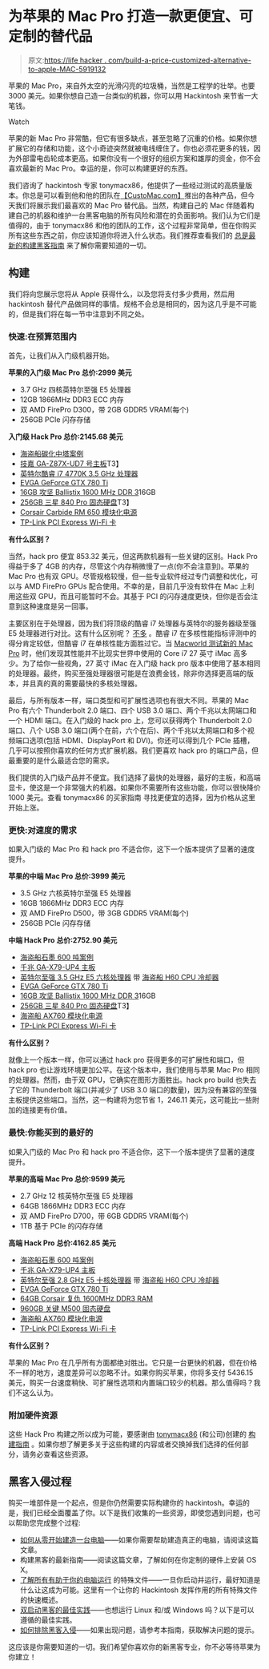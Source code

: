 # 为苹果的 Mac Pro 打造一款更便宜、可定制的替代品

> 原文:[https://life hacker . com/build-a-price-customized-alternative-to-apple-MAC-5919132](https://lifehacker.com/build-a-cheaper-customizable-alternative-to-apples-mac-5919132)

苹果的 Mac Pro，来自外太空的光滑闪亮的垃圾桶，当然是工程学的壮举。也要 3000 美元。如果你想自己造一台类似的机器，你可以用 Hackintosh 来节省一大笔钱。

Watch

苹果的新 Mac Pro 非常酷，但它有很多缺点，甚至忽略了沉重的价格。如果你想扩展它的存储和功能，这个小奇迹突然就被电线缠住了。你也必须花更多的钱，因为外部雷电齿轮成本更高。如果你没有一个很好的组织方案和雄厚的资金，你不会喜欢最新的 Mac Pro。幸运的是，你可以构建更好的东西。

我们咨询了 hackintosh 专家 tonymacx86，他提供了一些经过测试的高质量版本。你总是可以看到他和他的团队在[【CustoMac.com】](http://customac.com)推出的各种产品，但今天我们将展示我们最喜欢的 Mac Pro 替代品。当然，构建自己的 Mac 伴随着构建自己的机器和维护一台黑客电脑的所有风险和潜在的负面影响。我们认为它们是值得的，由于 tonymacx86 和他的团队的工作，这个过程非常简单，但在你购买所有这些东西之前，你应该知道你将进入什么状态。我们推荐查看我们的 [总是最新的构建黑客指南](https://lifehacker.com/the-always-up-to-date-guide-to-building-a-hackintosh-o-5841604) 来了解你需要知道的一切。

## 构建

我们将向您展示您将从 Apple 获得什么，以及您将支付多少费用，然后用 hackintosh 替代产品做同样的事情。规格不会总是相同的，因为这几乎是不可能的，但是我们将在每一节中注意到不同之处。

### 快速:在预算范围内

首先，让我们从入门级机器开始。

**苹果的入门级 Mac Pro 总价:2999 美元**

*   3.7 GHz 四核英特尔至强 E5 处理器
*   12GB 1866MHz DDR3 ECC 内存
*   双 AMD FirePro D300，带 2GB GDDR5 VRAM(每个)
*   256GB PCIe 闪存存储

**入门级 Hack Pro 总价:2145.68 美元**

*   [海盗船碳化中塔案例](http://www.amazon.com/dp/B005E983JW?asc_campaign=InlineText&asc_refurl=https://lifehacker.com/build-a-cheaper-customizable-alternative-to-apples-mac-5919132&asc_source=&tag=kinjalifehackerlink-20)
*   [技嘉 GA-Z87X-UD7 号主板](http://www.amazon.com/dp/B00H79PIJ0?asc_campaign=InlineText&asc_refurl=https://lifehacker.com/build-a-cheaper-customizable-alternative-to-apples-mac-5919132&asc_source=&tag=kinjalifehackerlink-20)T3】
*   [英特尔酷睿 i7 4770K 3.5 GHz 处理器](http://www.amazon.com/dp/B00CO8TBQ0?asc_campaign=InlineText&asc_refurl=https://lifehacker.com/build-a-cheaper-customizable-alternative-to-apples-mac-5919132&asc_source=&tag=kinjalifehackerlink-20)
*   [EVGA GeForce GTX 780 Ti](http://www.amazon.com/dp/B00GDIIIPW?asc_campaign=InlineText&asc_refurl=https://lifehacker.com/build-a-cheaper-customizable-alternative-to-apples-mac-5919132&asc_source=&tag=kinjalifehackerlink-20)
*   [16GB 攻坚 Ballistix 1600 MHz DDR 3](http://www.amazon.com/dp/product/B0091L1MRY?asc_campaign=InlineText&asc_refurl=https://lifehacker.com/build-a-cheaper-customizable-alternative-to-apples-mac-5919132&asc_source=&tag=kinjalifehackerlink-20)16GB
*   [256GB 三星 840 Pro 固态硬盘](http://www.amazon.com/Samsung-Electronics-2-5-Inch-Solid-MZ-7PD256BW/dp/B009NB8WRU?asc_campaign=InlineText&asc_refurl=https://lifehacker.com/build-a-cheaper-customizable-alternative-to-apples-mac-5919132&asc_source=&tag=kinjalifehackerlink-20)T3】
*   [Corsair Carbide RM 650 模块化电源](http://www.amazon.com/dp/B00EB7UIRS?asc_campaign=InlineText&asc_refurl=https://lifehacker.com/build-a-cheaper-customizable-alternative-to-apples-mac-5919132&asc_source=&tag=kinjalifehackerlink-20)
*   [TP-Link PCI Express Wi-Fi 卡](http://www.amazon.com/dp/B007GMPZ0A?asc_campaign=InlineText&asc_refurl=https://lifehacker.com/build-a-cheaper-customizable-alternative-to-apples-mac-5919132&asc_source=&tag=kinjalifehackerlink-20)

**有什么区别？**

当然，hack pro 便宜 853.32 美元，但这两款机器有一些关键的区别。Hack Pro 得益于多了 4GB 的内存，尽管这个内存稍微慢了一点(你不会注意到)。苹果的 Mac Pro 也有双 GPU。尽管规格较慢，但一些专业软件经过专门调整和优化，可以与 AMD FirePro GPUs 配合使用。不幸的是，目前几乎没有软件在 Mac 上利用这些双 GPU，而且可能暂时不会。其基于 PCI 的闪存速度更快，但你是否会注意到这种速度是另一回事。

主要区别在于处理器，因为我们将顶级的酷睿 i7 处理器与英特尔的服务器级至强 E5 处理器进行对比。这有什么区别呢？ [不多](http://cpuboss.com/cpus/Intel-Xeon-E5-2690-vs-Intel-Core-i7-4770K) 。酷睿 i7 在多核性能指标评测中的得分肯定较低，但酷睿 i7 在单核性能方面胜过它。当 [Macworld 测试新的 Mac Pro](http://www.macworld.com/article/2082515/mac-pro-late-2013-review-apples-new-mac-pro-really-is-for-pros.html) 时，他们发现其性能并不比现实世界中使用的 Core i7 27 英寸 iMac 高多少。为了给你一些视角，27 英寸 iMac 在入门级 hack pro 版本中使用了基本相同的处理器。最终，购买至强处理器很可能是在浪费金钱，除非你选择更高端的版本，并且真的真的需要最快的多核处理器。

最后，与所有版本一样，端口类型和可扩展性选项也有很大不同。苹果的 Mac Pro 有六个 Thunderbolt 2.0 端口、四个 USB 3.0 端口、两个千兆以太网端口和一个 HDMI 端口。在入门级的 hack pro 上，您可以获得两个 Thunderbolt 2.0 端口、八个 USB 3.0 端口(两个在前，六个在后)、两个千兆以太网端口和多个视频端口选项(包括 HDMI、DisplayPort 和 DVI)。你还可以得到几个 PCIe 插槽，几乎可以按照你喜欢的任何方式扩展机器。我们更喜欢 hack pro 的端口产品，但最重要的是什么最适合您的需求。

我们提供的入门级产品并不便宜。我们选择了最快的处理器，最好的主板，和高端显卡，使这是一个非常强大的机器。如果你不需要所有这些功能，你可以很快降价 1000 美元。查看 tonymacx86 的买家指南 寻找更便宜的选择，因为价格从这里开始上涨。

### 更快:对速度的需求

如果入门级的 Mac Pro 和 hack pro 不适合你，这下一个版本提供了显著的速度提升。

**苹果的中端 Mac Pro 总价:3999 美元**

*   3.5 GHz 六核英特尔至强 E5 处理器
*   16GB 1866MHz DDR3 ECC 内存
*   双 AMD FirePro D500，带 3GB GDDR5 VRAM(每个)
*   256GB PCIe 闪存存储

**中端 Hack Pro 总价:2752.90 美元**

*   [海盗船石墨 600 吨案例](http://www.amazon.com/dp/product/B004X63JWS?asc_campaign=InlineText&asc_refurl=https://lifehacker.com/build-a-cheaper-customizable-alternative-to-apples-mac-5919132&asc_source=&tag=kinjalifehackerlink-20)
*   [千兆 GA-X79-UP4 主板](http://www.newegg.com/Product/Product.aspx?Item=N82E16813128562&nm_mc=AFC-C8Junction&cm_mmc=AFC-C8Junction-_-na-_-na-_-na&cm_sp=&AID=10446076&PID=4902415&SID=)
*   [英特尔至强 3.5 GHz E5 六核处理器](http://www.amazon.com/dp/B00F3U005M?asc_campaign=InlineText&asc_refurl=https://lifehacker.com/build-a-cheaper-customizable-alternative-to-apples-mac-5919132&asc_source=&tag=kinjalifehackerlink-20) 带 [海盗船 H60 CPU 冷却器](http://www.amazon.com/dp/product/B00A0HZMGA?asc_campaign=InlineText&asc_refurl=https://lifehacker.com/build-a-cheaper-customizable-alternative-to-apples-mac-5919132&asc_source=&tag=kinjalifehackerlink-20)
*   [EVGA GeForce GTX 780 Ti](http://www.amazon.com/dp/B00GDIIIPW?asc_campaign=InlineText&asc_refurl=https://lifehacker.com/build-a-cheaper-customizable-alternative-to-apples-mac-5919132&asc_source=&tag=kinjalifehackerlink-20)
*   [16GB 攻坚 Ballistix 1600 MHz DDR 3](http://www.amazon.com/dp/product/B0091L1MRY?asc_campaign=InlineText&asc_refurl=https://lifehacker.com/build-a-cheaper-customizable-alternative-to-apples-mac-5919132&asc_source=&tag=kinjalifehackerlink-20)16GB
*   [256GB 三星 840 Pro 固态硬盘](http://www.amazon.com/Samsung-Electronics-2-5-Inch-Solid-MZ-7PD256BW/dp/B009NB8WRU?asc_campaign=InlineText&asc_refurl=https://lifehacker.com/build-a-cheaper-customizable-alternative-to-apples-mac-5919132&asc_source=&tag=kinjalifehackerlink-20)T3】
*   [海盗船 AX760 模块化电源](http://www.amazon.com/dp/product/B00A0HZMEM?asc_campaign=InlineText&asc_refurl=https://lifehacker.com/build-a-cheaper-customizable-alternative-to-apples-mac-5919132&asc_source=&tag=kinjalifehackerlink-20)
*   [TP-Link PCI Express Wi-Fi 卡](http://www.amazon.com/dp/B007GMPZ0A?asc_campaign=InlineText&asc_refurl=https://lifehacker.com/build-a-cheaper-customizable-alternative-to-apples-mac-5919132&asc_source=&tag=kinjalifehackerlink-20)

**有什么区别？**

就像上一个版本一样，你可以通过 hack pro 获得更多的可扩展性和端口，但 hack pro 也让游戏环境更加公平。在这个版本中，我们使用与苹果 Mac Pro 相同的处理器。然而，由于双 GPU，它确实在图形方面胜出。hack pro build 也失去了它的 Thunderbolt 端口(并减少了 USB 3.0 端口的数量)，因为没有兼容的至强主板提供这些端口。当然，这一构建将为您节省 1，246.11 美元，这可能比一些附加的连接更有价值。

### 最快:你能买到的最好的

如果入门级的 Mac Pro 和 hack pro 不适合你，这下一个版本提供了显著的速度提升。

**苹果的高端 Mac Pro 总价:9599 美元**

*   2.7 GHz 12 核英特尔至强 E5 处理器
*   64GB 1866MHz DDR3 ECC 内存
*   双 AMD FirePro D700，带 6GB GDDR5 VRAM(每个)
*   1TB 基于 PCIe 的闪存存储

**高端 Hack Pro 总价:4162.85 美元**

*   [海盗船石墨 600 吨案例](http://www.amazon.com/dp/product/B004X63JWS?asc_campaign=InlineText&asc_refurl=https://lifehacker.com/build-a-cheaper-customizable-alternative-to-apples-mac-5919132&asc_source=&tag=kinjalifehackerlink-20)
*   [千兆 GA-X79-UP4 主板](http://www.newegg.com/Product/Product.aspx?Item=N82E16813128562&nm_mc=AFC-C8Junction&cm_mmc=AFC-C8Junction-_-na-_-na-_-na&cm_sp=&AID=10446076&PID=4902415&SID=)
*   [英特尔至强 2.8 GHz E5 十核处理器](http://www.newegg.com/Product/Product.aspx?Item=N82E16819116928&nm_mc=AFC-C8Junction&cm_mmc=AFC-C8Junction-_-na-_-na-_-na&cm_sp=&AID=10446076&PID=4902415&SID=) 带 [海盗船 H60 CPU 冷却器](http://www.amazon.com/dp/product/B00A0HZMGA?asc_campaign=InlineText&asc_refurl=https://lifehacker.com/build-a-cheaper-customizable-alternative-to-apples-mac-5919132&asc_source=&tag=kinjalifehackerlink-20)
*   [EVGA GeForce GTX 780 Ti](http://www.amazon.com/dp/B00GDIIIPW?asc_campaign=InlineText&asc_refurl=https://lifehacker.com/build-a-cheaper-customizable-alternative-to-apples-mac-5919132&asc_source=&tag=kinjalifehackerlink-20)
*   [64GB Corsair 复仇 1600MHz DDR3 RAM](http://www.amazon.com/Corsair-Vengeance-Desktop-Memory-CMZ64GX3M8A1600C9/dp/B008KSHY2G?asc_campaign=InlineText&asc_refurl=https://lifehacker.com/build-a-cheaper-customizable-alternative-to-apples-mac-5919132&asc_source=&tag=kinjalifehackerlink-20)
*   [960GB 关键 M500 固态硬盘](http://www.amazon.com/Crucial-2-5-Inch-adapter-Internal-CT960M500SSD1/dp/B00BQ8RGL6?asc_campaign=InlineText&asc_refurl=https://lifehacker.com/build-a-cheaper-customizable-alternative-to-apples-mac-5919132&asc_source=&tag=kinjalifehackerlink-20)
*   [海盗船 AX760 模块化电源](http://www.amazon.com/dp/product/B00A0HZMEM?asc_campaign=InlineText&asc_refurl=https://lifehacker.com/build-a-cheaper-customizable-alternative-to-apples-mac-5919132&asc_source=&tag=kinjalifehackerlink-20)
*   [TP-Link PCI Express Wi-Fi 卡](http://www.amazon.com/dp/B007GMPZ0A?asc_campaign=InlineText&asc_refurl=https://lifehacker.com/build-a-cheaper-customizable-alternative-to-apples-mac-5919132&asc_source=&tag=kinjalifehackerlink-20)

**有什么区别？**

苹果的 Mac Pro 在几乎所有方面都绝对胜出。它只是一台更快的机器，但在价格不一样的地方，速度差异可以忽略不计。如果你购买苹果，你将多支付 5436.15 美元，购买一台速度稍快、可扩展性选项和内置端口较少的机器。那么值得吗？我们不这么认为。

### **附加硬件资源**

这些 Hack Pro 构建之所以成为可能，要感谢由 [tonymacx86](http://www.tonymacx86.com/home.php) (和公司)创建的 [构建指南](http://customac.com) 。如果你想了解更多关于这些构建的内容或者交换掉我们选择的任何部分，请务必查看这些资源。

## 黑客入侵过程

购买一堆部件是一个起点，但是你仍然需要实际构建你的 hackintosh。幸运的是，我们已经全面覆盖了你。以下是我们收集的一些资源，即使您遇到问题，也可以帮助您完成整个过程:

*   [如何从零开始建造一台电脑](http://lifehacker.com/how-to-build-a-computer-the-complete-guide-5828747)——如果你需要帮助建造真正的电脑，请阅读这篇文章。
*   构建黑客的最新指南——阅读这篇文章，了解如何在你定制的硬件上安装 OS X。
*   [了解所有有助于你的电脑运行](http://lifehacker.com/learn-about-all-the-special-files-that-help-your-hackin-5880627) 的特殊文件——一旦你启动并运行，最好知道是什么让这成为可能。这里有一个让你的 Hackintosh 发挥作用的所有特殊文件的快速概述。
*   [双启动黑客的最佳实践](https://lifehacker.com/follow-these-best-practices-when-dual-booting-os-x-and-5877605)——也想运行 Linux 和/或 Windows 吗？以下是可以遵循的最佳实践。
*   [如何排除黑客入侵](http://lifehacker.com/how-to-troubleshoot-a-hackintosh-5845186)——如果出现问题，请参考本指南，获取解决问题的提示。

这应该是你需要知道的一切。我们希望你喜欢你的新黑客专业，你不必等待苹果为你建立！
